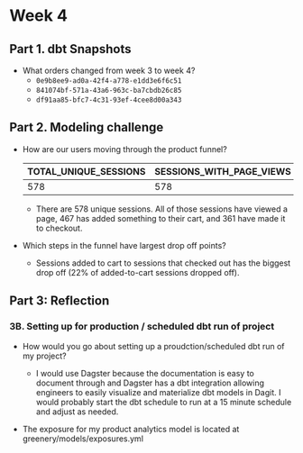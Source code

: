 # Week 4

## Part 1. dbt Snapshots

- What orders changed from week 3 to week 4?
  - `0e9b8ee9-ad0a-42f4-a778-e1dd3e6f6c51`
  - `841074bf-571a-43a6-963c-ba7cbdb26c85`
  - `df91aa85-bfc7-4c31-93ef-4cee8d00a343`

## Part 2. Modeling challenge

- How are our users moving through the product funnel?

  | TOTAL_UNIQUE_SESSIONS | SESSIONS_WITH_PAGE_VIEWS | SESSIONS_WITH_ADD_TO_CART | SESSIONS_WITH_CHECKOUT |
  | --- | --- | --- | --- |
  | 578 | 578 | 467 | 361 |

  - There are 578 unique sessions. All of those sessions have viewed a page, 467 has added something to their cart, and 361 have made it to checkout.

- Which steps in the funnel have largest drop off points?

  - Sessions added to cart to sessions that checked out has the biggest drop off (22% of added-to-cart sessions dropped off).

## Part 3: Reflection

### 3B. Setting up for production / scheduled dbt run of project

- How would you go about setting up a proudction/scheduled dbt run of my project?

  - I would use Dagster because the documentation is easy to document through and Dagster has a dbt integration allowing engineers to easily visualize and materialize dbt models in Dagit. I would probably start the dbt schedule to run at a 15 minute schedule and adjust as needed.

- The exposure for my product analytics model is located at greenery/models/exposures.yml
